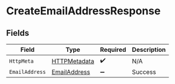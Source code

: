 # CreateEmailAddressResponse


## Fields

| Field                                                   | Type                                                    | Required                                                | Description                                             |
| ------------------------------------------------------- | ------------------------------------------------------- | ------------------------------------------------------- | ------------------------------------------------------- |
| `HttpMeta`                                              | [HTTPMetadata](../../Models/Components/HTTPMetadata.md) | :heavy_check_mark:                                      | N/A                                                     |
| `EmailAddress`                                          | [EmailAddress](../../Models/Components/EmailAddress.md) | :heavy_minus_sign:                                      | Success                                                 |